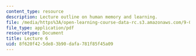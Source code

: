 ```yaml
---
content_type: resource
description: Lecture outline on human memory and learning.
file: /media/https%3A/open-learning-course-data-rc.s3.amazonaws.com/9-081-human-memory-and-learning-fall-2002/8f620f425de83b90dafa781f85f45a09_lecnote6.pdf
file_type: application/pdf
resourcetype: Document
title: Lecture 6
uid: 8f620f42-5de8-3b90-dafa-781f85f45a09
---
```

